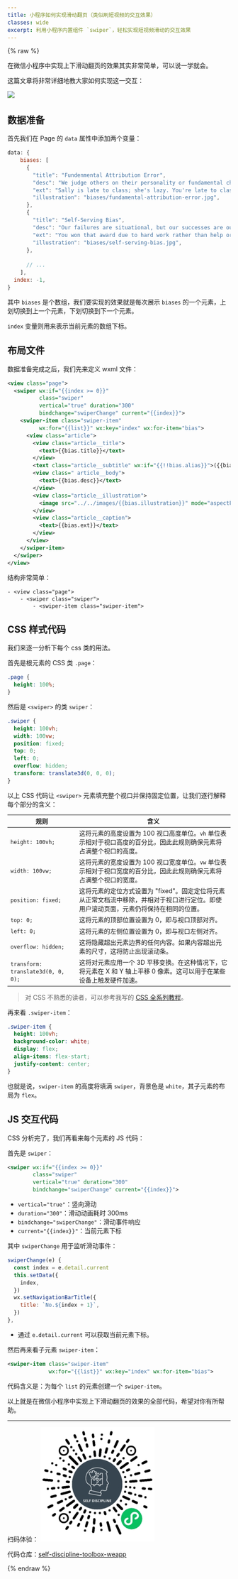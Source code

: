 ```yaml
---
title: 小程序如何实现滑动翻页（类似刷短视频的交互效果）
classes: wide
excerpt: 利用小程序内置组件 `swiper`，轻松实现短视频滑动的交互效果
---
```


{% raw %}

在微信小程序中实现上下滑动翻页的效果其实非常简单，可以说一学就会。

这篇文章将非常详细地教大家如何实现这一交互：

![](/assets/imgs/weapp-swiper.gif)

## 数据准备

首先我们在 Page 的 `data` 属性中添加两个变量：

```javascript
data: {
    biases: [
      {
        "title": "Fundenmental Attribution Error",
        "desc": "We judge others on their personality or fundamental character, but we judge ourselves on the situation.",
        "ext": "Sally is late to class; she's lazy. You're late to class; it was a bad morning.",
        "illustration": "biases/fundamental-attribution-error.jpg",
      },
      {
        "title": "Self-Serving Bias",
        "desc": "Our failures are situational, but our successes are our responsibility.",
        "ext": "You won that award due to hard work rather than help or luck. Meanwhile, you failed a test because you hadn't gotten enough sleep.",
        "illustration": "biases/self-serving-bias.jpg",
      },

      // ...
    ],
  index: -1,
}
```

其中 `biases` 是个数组，我们要实现的效果就是每次展示 `biases` 的一个元素，上划切换到上一个元素，下划切换到下一个元素。

`index` 变量则用来表示当前元素的数组下标。

## 布局文件

数据准备完成之后，我们先来定义 wxml 文件：

```xml
<view class="page">
  <swiper wx:if="{{index >= 0}}" 
          class="swiper" 
          vertical="true" duration="300" 
          bindchange="swiperChange" current="{{index}}">
    <swiper-item class="swiper-item" 
          wx:for="{{list}}" wx:key="index" wx:for-item="bias">
      <view class="article">
        <view class="article__title">
          <text>{{bias.title}}</text>
        </view>
        <text class="article__subtitle" wx:if="{{!!bias.alias}}">({{bias.alias}})</text>
        <view class=" article__body">
          <text>{{bias.desc}}</text>
        </view>
        <view class="article__illustration">
          <image src="../../images/{{bias.illustration}}" mode="aspectFit" />
        </view>
        <view class="article__caption">
          <text>{{bias.ext}}</text>
        </view>
      </view>
    </swiper-item>
  </swiper>
</view>
```

结构非常简单：

```
- <view class="page">
    - <swiper class="swiper">
        - <swiper-item class="swiper-item">
```

## CSS 样式代码

我们来逐一分析下每个 css 类的用法。

首先是根元素的 CSS 类 `.page`：

```css
.page {
  height: 100%;
}
```

然后是 `<swiper>` 的类 `swiper`：

```css
.swiper {
  height: 100vh;
  width: 100vw;
  position: fixed;
  top: 0;
  left: 0;
  overflow: hidden;
  transform: translate3d(0, 0, 0);
}
```

以上 CSS 代码让 `<swiper>` 元素填充整个视口并保持固定位置，让我们逐行解释每个部分的含义：

规则 | 含义
--- | ---
`height: 100vh;` | 这将元素的高度设置为 100 视口高度单位。`vh` 单位表示相对于视口高度的百分比，因此此规则确保元素将占满整个视口的高度。
`width: 100vw;` | 这将元素的宽度设置为 100 视口宽度单位。`vw` 单位表示相对于视口宽度的百分比，因此此规则确保元素将占满整个视口的宽度。
`position: fixed;` | 这将元素的定位方式设置为 "fixed"。固定定位将元素从正常文档流中移除，并相对于视口进行定位。即使用户滚动页面，元素仍将保持在相同的位置。
`top: 0;` | 这将元素的顶部位置设置为 0，即与视口顶部对齐。
`left: 0;` | 这将元素的左侧位置设置为 0，即与视口左侧对齐。
`overflow: hidden;` | 这将隐藏超出元素边界的任何内容。如果内容超出元素的尺寸，这将防止出现滚动条。
`transform: translate3d(0, 0, 0);` | 这将对元素应用一个 3D 平移变换。在这种情况下，它将元素在 X 和 Y 轴上平移 0 像素。这可以用于在某些设备上触发硬件加速。

> 对 CSS 不熟悉的读者，可以参考我写的 [CSS 全系列教程](https://feelang.xyz/tutorials/css/applying-css/)。

再来看 `.swiper-item`：

```css
.swiper-item {
  height: 100vh;
  background-color: white;
  display: flex;
  align-items: flex-start;
  justify-content: center;
}
```

也就是说，`swiper-item` 的高度将填满 `swiper`，背景色是 `white`，其子元素的布局为 `flex`。

## JS 交互代码

CSS 分析完了，我们再看来每个元素的 JS 代码：

首先是 `swiper`：

```xml
<swiper wx:if="{{index >= 0}}" 
        class="swiper" 
        vertical="true" duration="300" 
        bindchange="swiperChange" current="{{index}}">
```

- `vertical="true"`：竖向滑动
- `duration="300"`：滑动动画耗时 300ms
- `bindchange="swiperChange"`：滑动事件响应
- `current="{{index}}"`：当前元素下标

其中 `swiperChange` 用于监听滑动事件：

```javascript
swiperChange(e) {
  const index = e.detail.current
  this.setData({
    index,
  })
  wx.setNavigationBarTitle({
    title: `No.${index + 1}`,
  })
},
```

- 通过 `e.detail.current` 可以获取当前元素下标。

然后再来看子元素 `swiper-item`：

```xml
<swiper-item class="swiper-item" 
             wx:for="{{list}}" wx:key="index" wx:for-item="bias">
```

代码含义是：为每个 `list` 的元素创建一个 `swiper-item`。

以上就是在微信小程序中实现上下滑动翻页的效果的全部代码，希望对你有所帮助。

---

扫码体验： ![](/assets/images/weapps/self-discipline-weapp.jpg)

代码仓库：[self-discipline-toolbox-weapp](https://github.com/feelang/self-discipline-toolbox-weapp/tree/main/miniprogram/pages/biases)


{% endraw %}
